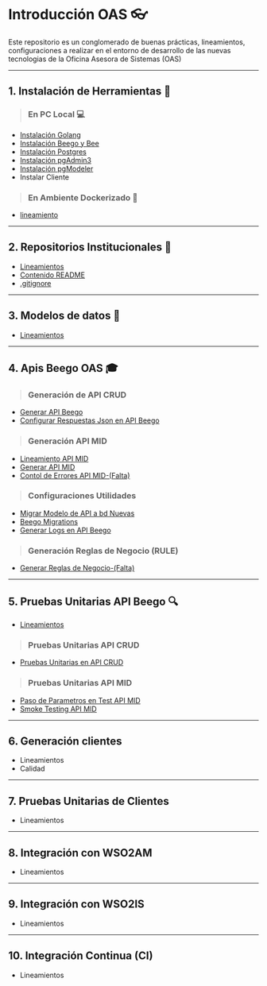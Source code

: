 # Introducción OAS :eyeglasses:

Este repositorio es un conglomerado de buenas prácticas, lineamientos, configuraciones a realizar en el entorno de desarrollo de las nuevas tecnologias de la Oficina Asesora de Sistemas (OAS)

***
## 1. Instalación de Herramientas :wrench:

> ### En PC Local :computer:
- [Instalación Golang](/instalacion_de_herramientas/golang.md)
- [Instalación Beego y Bee](/instalacion_de_herramientas/beego.md)
- [Instalación Postgres](/instalacion_de_herramientas/postgres.md)
- [Instalación pgAdmin3](/instalacion_de_herramientas/pgadmin3.md)
- [Instalación pgModeler](/instalacion_de_herramientas/pgmodeler.md)
- Instalar Cliente

> ### En Ambiente Dockerizado :whale:
- [lineamiento](/instalacion_de_herramientas/dockerizacion.md)

***
## 2. Repositorios Institucionales :herb:

- [Lineamientos](/repositorios_institucionales/lineamientos.md)
- [Contenido README](/repositorios_institucionales/contenido_readme.md)
- [.gitignore](/repositorios_institucionales/gitignore.md)

***
## 3. Modelos de datos :floppy_disk:

- [Lineamientos](/modelo_de_datos/estandar.md)

***
## 4. Apis Beego OAS :mortar_board:

> ### Generación de API CRUD

- [Generar API Beego](/generacion_de_apis/generar_api.md)
- [Configurar Respuestas Json en API Beego](/generacion_de_apis/json_api.md)


> ### Generación API MID

- [Lineamiento API MID](/generacion_de_apis/api_mid.md)
- [Generar API MID](/generacion_de_apis/create_api_mid.md)
- [Contol de Errores API MID-(Falta)]()


> ### Configuraciones Utilidades

- [Migrar Modelo de API a bd Nuevas](/generacion_de_apis/migrar.md)
- [Beego Migrations](/generacion_de_apis/beego_migrations.md)
- [Generar Logs en API Beego](/generacion_de_apis/logs_api.md)


> ### Generación Reglas de Negocio (RULE)

- [Generar Reglas de Negocio-(Falta)]()

***
## 5. Pruebas Unitarias API Beego :mag:

- [Lineamientos](/pruebas_unitarias_api_beego/unit_test_beego.md)

> ### Pruebas Unitarias API CRUD

- [Pruebas Unitarias en API CRUD](/pruebas_unitarias_api_beego/crud_test.md)

> ### Pruebas Unitarias API MID

- [Paso de Parametros en Test API MID](/pruebas_unitarias_api_beego/paso_parametro_test_mid.md)
- [Smoke Testing API MID](/pruebas_unitarias_api_beego/smoke_test_mid.md)

***
## 6. Generación clientes

- Lineamientos
- Calidad

***
## 7. Pruebas Unitarias de Clientes

- Lineamientos

***
## 8. Integración con WSO2AM
- Lineamientos

***
## 9. Integración con WSO2IS

- Lineamientos

***
## 10. Integración Continua (CI)

- Lineamientos
